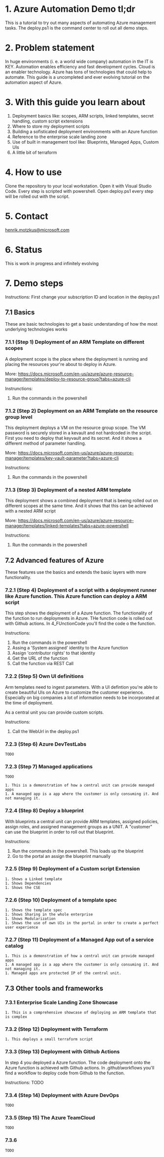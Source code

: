 # 1. Azure Automation Demo tl;dr
This is a tutorial to try out many aspects of automating Azure management tasks. The deploy.ps1 is the command center to roll out all demo steps.

# 2. Problem statement
In huge environments (i. e. a world wide company) automation in the IT is KEY. Automation enables efficiency and fast development cycles. Cloud is an enabler technology. Azure has tons of technologies that could help to automate. This guide is a uncompleted and ever evolving tutorial on the automation aspect of Azure.

# 3. With this guide you learn about 

1. Deployment basics like: scopes, ARM scripts, linked templates, secret handling, custom script extensions
1. Where to store my deployment scripts
1. Building a sofisticated deployment environments with an Azure function
1. Reference to the enterprise scale landing zone
1. Use of built in management tool like: Blueprints, Managed Apps, Custom UIs
1. A little bit of terraform

# 4. How to use

Clone the repository to your local workstation. Open it with Visual Studio Code. Every step is scripted with powershell. Open deploy.ps1 every step will be rolled out with the script.  


# 5. Contact
henrik.motzkus@microsoft.com

# 6. Status
This is work in progress and infinitely evolving 

# 7. Demo steps

Instructions:
First change your subscription ID and location in the deploy.ps1

## 7.1 Basics

These are basic technologies to get a basic understanding of how the most underlying technologies works

### 7.1.1 (Step 1) Deployment of an ARM Template on different scopes 

A deployment scope is the place where the deployment is running and placing the resources your're about to deploy in Azure.

More: https://docs.microsoft.com/en-us/azure/azure-resource-manager/templates/deploy-to-resource-group?tabs=azure-cli

Instrunctions:    
1. Run the commands in the powershell

### 7.1.2 (Step 2) Deployment on an ARM Template on the resource group level

This deployment deploys a VM on the resource group scope. The VM password is securely stored in a kevault and not hardcoded in the script. First you need to deploy that keyvault and its secret. And it shows a different method of parameter handling. 

More: https://docs.microsoft.com/en-us/azure/azure-resource-manager/templates/key-vault-parameter?tabs=azure-cli

Instructions:
1. Run the commands in the powershell
    
### 7.1.3 (Step 3) Deployment of a nested ARM template

This deployment shows a combined deployment that is beeing rolled out on different scopes at the same time. And it shows that this can be achieved with a nested ARM script

More: https://docs.microsoft.com/en-us/azure/azure-resource-manager/templates/linked-templates?tabs=azure-powershell

Instructions: 
1. Run the commands in the powershell
    
## 7.2 Advanced features of Azure

These features use the basics and extends the basic layers with more functionality.

### 7.2.1 (Step 4) Deployment of a script with a deployment runner like Azure function. This Azure function can deploy a ARM script

This step shows the deployment of a Azure function. The functionality of the function to run deployments in Azure. THe function code is rolled out with Github actions. In 4_FUnctionCode you'll find the code o the function.

Instructions: 
1. Run the commands in the powershell
2. Assing a 'System assigned' identity to the Azure function
3. Assign 'contributor rights' to that identity
4. Get the URL of the function
5. Call the function via REST Call 
    

### 7.2.2 (Step 5) Own UI definitions

Arm templates need to ingest parameters. With a UI defintion you're able to create beautiful UIs on Azure to customize the customer experience. Especially on big companies a lot of information needs to be incorporated at the time of deployment. 

As a central unit you can provide custom scripts.

Instructions:
1. Call the WebUrl in the deploy.ps1

### 7.2.3 (Step 6) Azure DevTestLabs

    TODO
    
### 7.2.3 (Step 7) Managed applications

    TOOO

    1. This is a demonstration of how a central unit can provide managed apps
    1. A managed app is a app where the customer is only consuming it. And not managing it.
    
### 7.2.4 (Step 8) Deploy a blueprint

With blueprints a central unit can provide ARM templates, assigned policies, assign roles, and assigned management groups as a UNIT. A "customer" can use the blueprint in order to roll out that blueprint.

Instructions: 
1. Run the commands in the powershell. This loads up the blueprint
1. Go to the portal an assign the blueprint manually
    
### 7.2.5 (Step 9) Deployment of a Custom script Extension


    1. Shows a Linked template 
    1. Shows Dependencies
    1. Shows the CSE
    
### 7.2.6 (Step 10) Deployment of a template spec

    1. Shows the template spec
    1. Shows Sharing in the whole enterprise
    1. Shows Modularization
    1. Shows the use of own UIs in the portal in order to create a perfect user experience
    
### 7.2.7 (Step 11) Deployment of a Managed App out of a service catalog

    1. This is a demonstration of how a central unit can provide managed apps
    1. A managed app is a app where the customer is only consuming it. And not managing it.
    1. Managed apps are protected IP of the central unit.
    
## 7.3 Other tools and frameworks

### 7.3.1 Enterprise Scale Landing Zone Showcase

    1. This is a comprehensive showcase of deploying an ARM template that is complex

### 7.3.2 (Step 12) Deployment with Terraform

    1. This deploys a small terraform script

### 7.3.3 (Step 13) Deployment with Github Actions

In step 4 you deployed a Azure function. The code deployment onto the Azure function is achieved with Github actions. In \.github\workflows you'll find a workflow to deploy code from Github to the function. 

Instructions: 
    TODO

### 7.3.4 (Step 14) Deployment with Azure DevOps

    TODO

### 7.3.5 (Step 15) The Azure TeamCloud

    TODO

### 7.3.6 

    TODO
